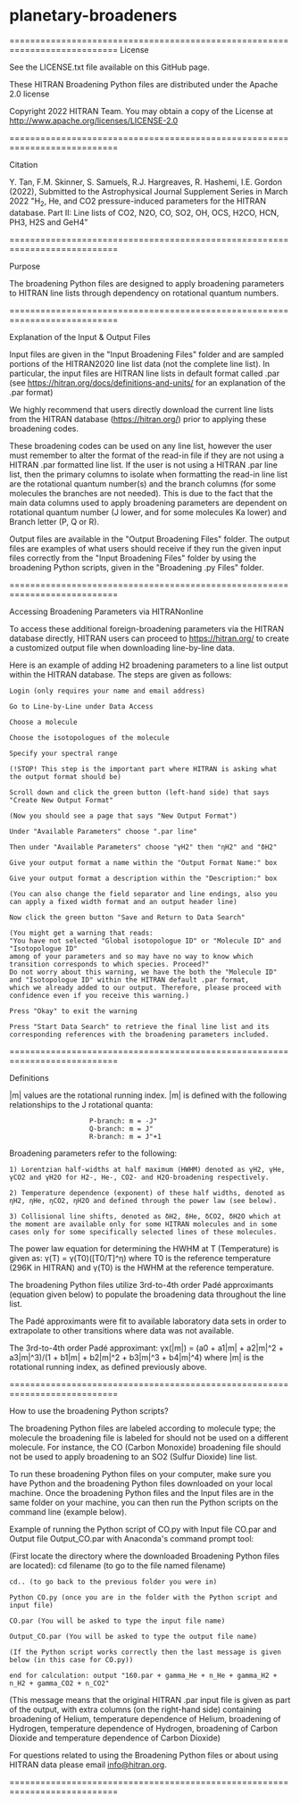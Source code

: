 # planetary-broadeners
===========================================================================
License

See the LICENSE.txt file available on this GitHub page.

These HITRAN Broadening Python files are distributed under the Apache 2.0 license

Copyright 2022 HITRAN Team. You may obtain a copy of the License at http://www.apache.org/licenses/LICENSE-2.0

===========================================================================

Citation

Y. Tan, F.M. Skinner, S. Samuels, R.J. Hargreaves, R. Hashemi, I.E. Gordon (2022), Submitted to the Astrophysical Journal Supplement Series in March 2022
"H$_2$, He, and CO2 pressure-induced parameters for the HITRAN database. Part II: Line lists of CO2, N2O, CO, SO2, OH, OCS, H2CO, HCN, PH3, H2S and GeH4"

===========================================================================

Purpose

The broadening Python files are designed to apply broadening parameters to HITRAN line lists through dependency on rotational quantum numbers.

===========================================================================

Explanation of the Input & Output Files

Input files are given in the "Input Broadening Files" folder and are sampled portions of the HITRAN2020 line list data (not the complete line list).
In particular, the input files are HITRAN line lists in default format called .par (see https://hitran.org/docs/definitions-and-units/ for an explanation of the .par format)

We highly recommend that users directly download the current line lists from the HITRAN database (https://hitran.org/) prior to applying these broadening codes.

These broadening codes can be used on any line list, however the user must remember to alter the format of the read-in file if they are not using a HITRAN .par formatted line list.
If the user is not using a HITRAN .par line list, then the primary columns to isolate when formatting the read-in line list are the rotational quantum number(s) and the branch columns 
(for some molecules the branches are not needed). This is due to the fact that the main data columns used to apply broadening parameters are dependent on rotational quantum number
(J lower, and for some molecules Ka lower) and Branch letter (P, Q or R).

Output files are available in the "Output Broadening Files" folder. The output files are examples of what users should receive if they run the given input files correctly 
from the "Input Broadening Files" folder by using the broadening Python scripts, given in the "Broadening .py Files" folder.

===========================================================================

Accessing Broadening Parameters via HITRANonline

To access these additional foreign-broadening parameters via the HITRAN database directly, 
HITRAN users can proceed to https://hitran.org/ to create a customized output file when downloading line-by-line data.

Here is an example of adding H2 broadening parameters to a line list output within the HITRAN database.
The steps are given as follows:

	Login (only requires your name and email address)
	
	Go to Line-by-Line under Data Access
	
	Choose a molecule
	
	Choose the isotopologues of the molecule
	
	Specify your spectral range
	
	(!STOP! This step is the important part where HITRAN is asking what the output format should be)
	
	Scroll down and click the green button (left-hand side) that says "Create New Output Format"
	
	(Now you should see a page that says "New Output Format")
	
	Under "Available Parameters" choose ".par line"
	
	Then under "Available Parameters" choose "γH2" then "ηH2" and "δH2"
	
	Give your output format a name within the "Output Format Name:" box
	
	Give your output format a description within the "Description:" box
	
	(You can also change the field separator and line endings, also you can apply a fixed width format and an output header line)
	
	Now click the green button "Save and Return to Data Search"
	
	(You might get a warning that reads:
	"You have not selected "Global isotopologue ID" or "Molecule ID" and "Isotopologue ID" 
	among of your parameters and so may have no way to know which transition corresponds to which species. Proceed?" 
	Do not worry about this warning, we have the both the "Molecule ID" and "Isotopologue ID" within the HITRAN default .par format, 
	which we already added to our output. Therefore, please proceed with confidence even if you receive this warning.)
	
	Press "Okay" to exit the warning
	
	Press "Start Data Search" to retrieve the final line list and its corresponding references with the broadening parameters included.

===========================================================================

Definitions

|m| values are the rotational running index. |m| is defined with the following relationships to the J rotational quanta:

						P-branch: m = -J"
						Q-branch: m = J"
						R-branch: m = J"+1

Broadening parameters refer to the following:

	1) Lorentzian half-widths at half maximum (HWHM) denoted as γH2, γHe, γCO2 and γH2O for H2-, He-, CO2- and H2O-broadening respectively.
	
	2) Temperature dependence (exponent) of these half widths, denoted as ηH2, ηHe, ηCO2, ηH2O and defined through the power law (see below).
	
	3) Collisional line shifts, denoted as δH2, δHe, δCO2, δH2O which at the moment are available only for some HITRAN molecules and in some cases only for some specifically selected lines of these molecules. 

The power law equation for determining the HWHM at T (Temperature) is given as: γ(T) = γ(T0)([T0/T]^η)
	where T0 is the reference temperature (296K in HITRAN) and γ(T0) is the HWHM at the reference temperature.

The broadening Python files utilize 3rd-to-4th order Padé approximants (equation given below) to populate the broadening data throughout the line list.

The Padé approximants were fit to available laboratory data sets in order to extrapolate to other transitions where data was not available.

The 3rd-to-4th order Padé approximant: γx(|m|) = (a0 + a1|m| + a2|m|^2 + a3|m|^3)/(1 + b1|m| + b2|m|^2 + b3|m|^3 + b4|m|^4)
	where |m| is the rotational running index, as defined previously above.

===========================================================================

How to use the broadening Python scripts?

The broadening Python files are labeled according to molecule type; the molecule the broadening file is labeled for should not be used on a different molecule.
For instance, the CO (Carbon Monoxide) broadening file should not be used to apply broadening to an SO2 (Sulfur Dioxide) line list.

To run these broadening Python files on your computer, make sure you have Python and the broadening Python files downloaded on your local machine.
Once the broadening Python files and the Input files are in the same folder on your machine, you can then run the Python scripts on the command line (example below).

Example of running the Python script of CO.py with Input file CO.par and Output file Output_CO.par with Anaconda's command prompt tool:

(First locate the directory where the downloaded Broadening Python files are located): cd filename (to go to the file named filename)

	cd.. (to go back to the previous folder you were in)
										       
	Python CO.py (once you are in the folder with the Python script and input file)
										       
	CO.par (You will be asked to type the input file name)
										       
	Output_CO.par (You will be asked to type the output file name)
										       
	(If the Python script works correctly then the last message is given below (in this case for CO.py))
					
	end for calculation: output "160.par + gamma_He + n_He + gamma_H2 + n_H2 + gamma_CO2 + n_CO2"
							
(This message means that the original HITRAN .par input file is given as part of the output, with extra columns (on the right-hand side) containing broadening of Helium, temperature dependence of Helium, broadening of Hydrogen, temperature dependence of Hydrogen, broadening of Carbon Dioxide and temperature dependence of Carbon Dioxide)

For questions related to using the Broadening Python files or about using HITRAN data please email info@hitran.org.

===========================================================================
